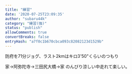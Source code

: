 ```yaml
---
title: "練習"
date: '2020-07-25T23:09:35'
author: "subaru44k"
category: "練習(強)"
status: "publish"
allowComments: true
convertBreaks: false
entryHash: "a7f0c1b670cbca093c82082123d1529b"
---
```

防府を71分ジョグ、ラスト2kmはキロ3'50"くらいのつもり

家→阿弥陀寺→三田尻大橋→家
のんびり涼しい中走れて楽しい。
